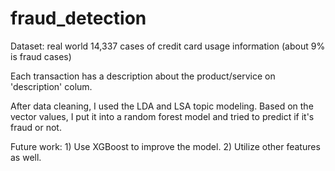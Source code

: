 # fraud_detection

Dataset: real world 14,337 cases of credit card usage information (about 9% is fraud cases)

Each transaction has a description about the product/service on 'description' colum.

After data cleaning, I used the LDA and LSA topic modeling. Based on the vector values, I put it into a random forest model and tried to predict if it's fraud or not. 

Future work: 1) Use XGBoost to improve the model. 2) Utilize other features as well. 

